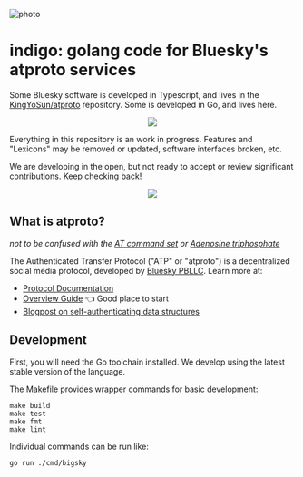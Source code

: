 ![photo](https://static.bnewbold.net/tmp/indigo_serac.jpeg)

# indigo: golang code for Bluesky's atproto services

Some Bluesky software is developed in Typescript, and lives in the [KingYoSun/atproto](https://github.com/KingYoSun/atproto) repository. Some is developed in Go, and lives here.

<p align="center"><img src="https://static.bnewbold.net/tmp/under_construction_bar.gif" /></p>

Everything in this repository is an work in progress. Features and "Lexicons" may be removed or updated, software interfaces broken, etc.

We are developing in the open, but not ready to accept or review significant contributions. Keep checking back!

<p align="center"><img src="https://static.bnewbold.net/tmp/under_construction_bar.gif" /></p>

## What is atproto?

_not to be confused with the [AT command set](https://en.wikipedia.org/wiki/Hayes_command_set) or [Adenosine triphosphate](https://en.wikipedia.org/wiki/Adenosine_triphosphate)_

The Authenticated Transfer Protocol ("ATP" or "atproto") is a decentralized social media protocol, developed by [Bluesky PBLLC](https://blueskyweb.xyz). Learn more at:

- [Protocol Documentation](https://atproto.com/docs)
- [Overview Guide](https://atproto.com/guides/overview) 👈 Good place to start
- [Blogpost on self-authenticating data structures](https://blueskyweb.xyz/blog/3-6-2022-a-self-authenticating-social-protocol)

## Development

First, you will need the Go toolchain installed. We develop using the latest stable version of the language.

The Makefile provides wrapper commands for basic development:

    make build
    make test
    make fmt
    make lint

Individual commands can be run like:

    go run ./cmd/bigsky

